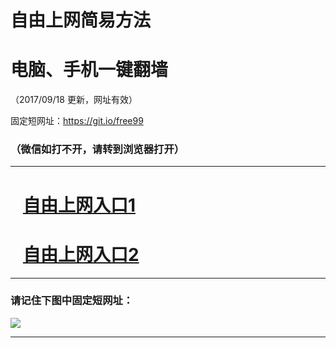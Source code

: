 ﻿# 自由上网简易方法

# 电脑、手机一键翻墙

（2017/09/18 更新，网址有效）

固定短网址：https://git.io/free99

### （微信如打不开，请转到浏览器打开）


***





# &nbsp;&nbsp; <a href="http://ft3117025273.fwq-tz1005.info/fwqtz01.html?t=09180013184 " target="_blank">自由上网入口1</a>
# &nbsp;&nbsp; <a href="http://ft1271531642.fwq-tz1006.info/fwqtz02.html?t=091800124384 " target="_blank">自由上网入口2</a>
***

### 请记住下图中固定短网址：

<img src="https://s3-us-west-2.amazonaws.com/fwq-1001/yjfq-20170905okok.png" /> 


***

